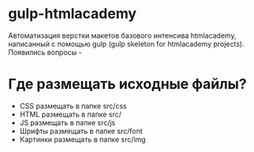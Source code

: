 # gulp-htmlacademy
Автоматизация верстки макетов базового интенсива htmlacademy, написанный с помощью gulp (gulp skeleton for htmlacademy projects). Появились вопросы - 

# Где размещать исходные файлы?
* CSS размещать в папке src/css
* HTML размещать в папке src/
* JS размещать в папке src/js
* Шрифты размещать в папке src/font
* Картинки размещать в папке src/img
